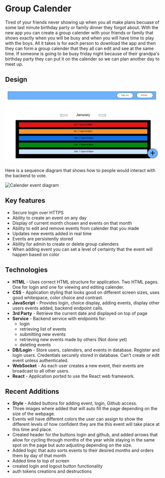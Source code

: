# Group Calender
Tired of your friends never showing up when you all make plans becuase of some last minute birthday party or family dinner they forgot about. With the new app you can create a group calender with your friends or family that shows exactly when you will be busy and when you will have time to play with the boys. All it takes is for each person to download the app and then they can form a group calender that they all can edit and see at the same time. If someone is going to be busy friday night because of their grandpa's birthday party they can put it on the calender so we can plan another day to meet up. 

## Design

![Mock](GroupCalendar.png)

Here is a sequence diagram that shows how to people would interact with the backend to vote.

![Calender event diagram](CalenderServer.png)

## Key features
- Secure login over HTTPS
- Ability to create an event on any day
- Display of current month chosen and events on that month
- Ability to edit and remove events from calender that you made
- Updates new events added in real time
- Events are persistently stored
- Ability for admin to create or delete group calenders
- When adding event you can set a level of certainty that the event will happen based on color

## Technologies
- **HTML** - Uses correct HTML structure for application. Two HTML pages. One for login and one for viewing and editing calender.
- **CSS** - Application styling that looks good on different screen sizes, uses good whitespace, color choice and contrast.
- **JavaScript** - Provides login, choice display, adding events, display other users events added, backend endpoint calls.
- **3rd Party** - Retrieve the current date and displayed on top of page
- **Service** - Backend service with endpoints for:
  - login
  - retrieving list of events
  - submitting new events
  - retrieving new events made by others (Not done yet)
  - deleting events
- **DB/Login** - Store users, calenders, and events in database. Register and login users. Credentials securely stored in database. Can't create or edit event unless authenticated.
- **WebSocket** - As each user creates a new event, their events are broadcast to all other users.
- **React** - Application ported to use the React web framework.


## Recent Additions
- **Style** - Added buttons for adding event, login, Github access.
- Three images where added that will auto fill the page depending on the size of the webpage.
- Events will have different colors the user can assign to show the different levels of how confident they are the this event will take place at this time and place.
- Created header for the buttons login and github, and added arrows that allow for cycling through months of the year while staying in the same spot on the page but auto adjusting depending on the size.
- Added logic that auto sorts events to their desired months and orders them by day of that month
- Added time to top of screen
- created login and logout button functionality
- auth tokens creations and destructions

